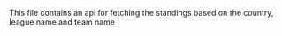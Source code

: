 This file contains an api for fetching the standings based on the country, league name and team name
